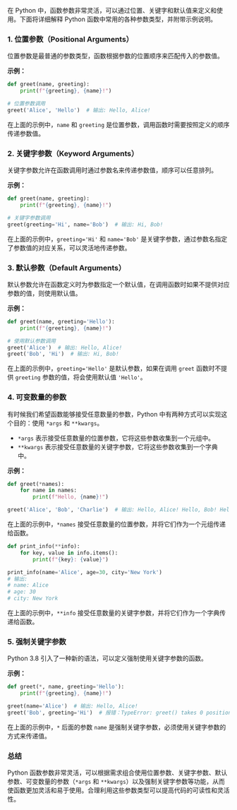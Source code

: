 在 Python 中，函数参数非常灵活，可以通过位置、关键字和默认值来定义和使用。下面将详细解释 Python 函数中常用的各种参数类型，并附带示例说明。

### 1. 位置参数（Positional Arguments）

位置参数是最普通的参数类型，函数根据参数的位置顺序来匹配传入的参数值。

**示例：**

```python
def greet(name, greeting):
    print(f"{greeting}, {name}!")

# 位置参数调用
greet('Alice', 'Hello')  # 输出: Hello, Alice!
```

在上面的示例中，`name` 和 `greeting` 是位置参数，调用函数时需要按照定义的顺序传递参数值。

### 2. 关键字参数（Keyword Arguments）

关键字参数允许在函数调用时通过参数名来传递参数值，顺序可以任意排列。

**示例：**

```python
def greet(name, greeting):
    print(f"{greeting}, {name}!")

# 关键字参数调用
greet(greeting='Hi', name='Bob')  # 输出: Hi, Bob!
```

在上面的示例中，`greeting='Hi'` 和 `name='Bob'` 是关键字参数，通过参数名指定了参数值的对应关系，可以灵活地传递参数。

### 3. 默认参数（Default Arguments）

默认参数允许在函数定义时为参数指定一个默认值，在调用函数时如果不提供对应参数的值，则使用默认值。

**示例：**

```python
def greet(name, greeting='Hello'):
    print(f"{greeting}, {name}!")

# 使用默认参数调用
greet('Alice')  # 输出: Hello, Alice!
greet('Bob', 'Hi')  # 输出: Hi, Bob!
```

在上面的示例中，`greeting='Hello'` 是默认参数，如果在调用 `greet` 函数时不提供 `greeting` 参数的值，将会使用默认值 `'Hello'`。

### 4. 可变数量的参数

有时候我们希望函数能够接受任意数量的参数，Python 中有两种方式可以实现这个目的：使用 `*args` 和 `**kwargs`。

- `*args` 表示接受任意数量的位置参数，它将这些参数收集到一个元组中。
- `**kwargs` 表示接受任意数量的关键字参数，它将这些参数收集到一个字典中。

**示例：**

```python
def greet(*names):
    for name in names:
        print(f"Hello, {name}!")

greet('Alice', 'Bob', 'Charlie')  # 输出: Hello, Alice! Hello, Bob! Hello, Charlie!
```

在上面的示例中，`*names` 接受任意数量的位置参数，并将它们作为一个元组传递给函数。

```python
def print_info(**info):
    for key, value in info.items():
        print(f"{key}: {value}")

print_info(name='Alice', age=30, city='New York')  
# 输出:
# name: Alice
# age: 30
# city: New York
```

在上面的示例中，`**info` 接受任意数量的关键字参数，并将它们作为一个字典传递给函数。

### 5. 强制关键字参数

Python 3.8 引入了一种新的语法，可以定义强制使用关键字参数的函数。

**示例：**

```python
def greet(*, name, greeting='Hello'):
    print(f"{greeting}, {name}!")

greet(name='Alice')  # 输出: Hello, Alice!
greet('Bob', greeting='Hi')  # 报错：TypeError: greet() takes 0 positional arguments but 1 positional argument (and 1 keyword-only argument) were given
```

在上面的示例中，`*` 后面的参数 `name` 是强制关键字参数，必须使用关键字参数的方式来传递值。

### 总结

Python 函数参数非常灵活，可以根据需求组合使用位置参数、关键字参数、默认参数、可变数量的参数（`*args` 和 `**kwargs`）以及强制关键字参数等功能，从而使函数更加灵活和易于使用。合理利用这些参数类型可以提高代码的可读性和灵活性。